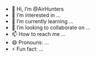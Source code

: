 - 👋 Hi, I’m @AirHunters
- 👀 I’m interested in ...
- 🌱 I’m currently learning ...
- 💞️ I’m looking to collaborate on ...
- 📫 How to reach me ...
- 😄 Pronouns: ...
- ⚡ Fun fact: ...

<!---
AirHunters/AirHunters is a ✨ special ✨ repository because its `README.md` (this file) appears on your GitHub profile.
You can click the Preview link to take a look at your changes.
--->
